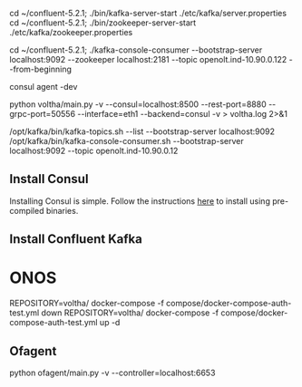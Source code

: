 
cd ~/confluent-5.2.1; ./bin/kafka-server-start ./etc/kafka/server.properties
cd ~/confluent-5.2.1; ./bin/zookeeper-server-start ./etc/kafka/zookeeper.properties

cd ~/confluent-5.2.1; ./kafka-console-consumer --bootstrap-server localhost:9092 --zookeeper localhost:2181 --topic openolt.ind-10.90.0.122 --from-beginning

consul agent -dev

python voltha/main.py -v --consul=localhost:8500 --rest-port=8880 --grpc-port=50556  --interface=eth1 --backend=consul -v > voltha.log 2>&1

/opt/kafka/bin/kafka-topics.sh --list --bootstrap-server localhost:9092
/opt/kafka/bin/kafka-console-consumer.sh --bootstrap-server localhost:9092 --topic openolt.ind-10.90.0.12

## Install Consul

Installing Consul is simple. Follow the instructions [here](https://www.consul.io/docs/install/index.html#precompiled-binaries) to install using pre-compiled binaries.

## Install Confluent Kafka


# ONOS
REPOSITORY=voltha/ docker-compose -f compose/docker-compose-auth-test.yml down
REPOSITORY=voltha/ docker-compose -f compose/docker-compose-auth-test.yml up -d

## Ofagent
python ofagent/main.py -v --controller=localhost:6653
